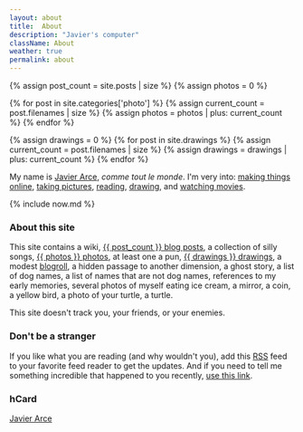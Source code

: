 ```yaml
---
layout: about
title:  About
description: "Javier's computer"
className: About
weather: true
permalink: about
---
```

{% assign post_count = site.posts | size %}
{% assign photos = 0 %}

{% for post in site.categories['photo'] %}
  {% assign current_count = post.filenames | size %}
  {% assign photos = photos | plus: current_count %}
{% endfor %}

{% assign drawings = 0 %}
{% for post in site.drawings %}
  {% assign current_count = post.filenames | size %}
  {% assign drawings = drawings | plus: current_count %}
{% endfor %}

My name is [Javier Arce](/me), <em>comme tout le monde</em>. I'm very into: [making things online](/projects),
[taking pictures](/photos), [reading](/books), [drawing](/drawings), and [watching movies](/movies).

{% include now.md %}

### About this site

This site contains a wiki, [{{ post_count }} blog posts](/archive), a collection of silly songs, [{{ photos }} photos](/photos), at least one a pun, [{{ drawings }} drawings](/drawings), a modest [blogroll](/blogroll), a hidden passage to another dimension, a ghost story, a list of dog names,
a list of names that are not dog names, references to my early memories, several photos of
myself eating ice cream, a mirror, a coin, a yellow bird, a photo of your turtle, a
turtle.

This site doesn't track you, your friends, or your enemies.

### Don't be a stranger

If you like what you are reading (and why wouldn't you), add this [RSS](/feed.xml) feed to your favorite feed reader to get the updates. And if you need to tell me something incredible that happened to you recently, [use this
link](https://javier.computer/contact).


### hCard

<a href="https://javier.computer/" class="h-card" rel="me">Javier Arce</a>
